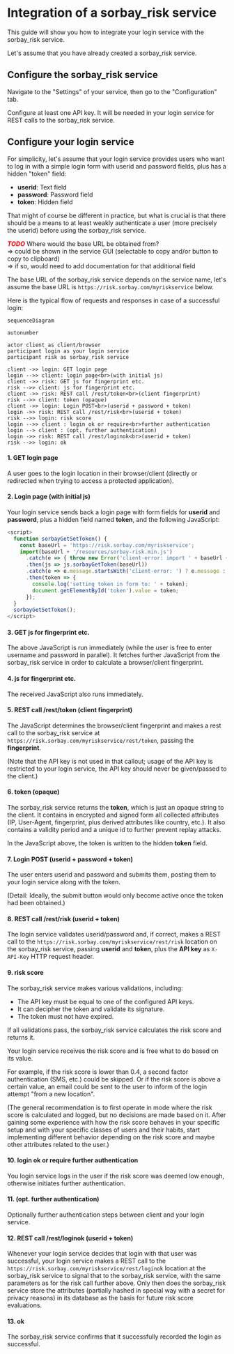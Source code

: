 # Integration of a sorbay_risk service

This guide will show you how to integrate your login service with the sorbay_risk service.

Let's assume that you have already created a sorbay_risk service.

## Configure the sorbay_risk service

Navigate to the "Settings" of your service, then go to the "Configuration" tab.

Configure at least one API key.
It will be needed in your login service for REST calls to the sorbay_risk service.

## Configure your login service

For simplicity, let's assume that your login service provides users who want to log in
with a simple login form with userid and password fields, plus has a hidden "token" field:

- **userid**: Text field
- **password**: Password field
- **token**: Hidden field

That might of course be different in practice, but what is crucial is that there should be a means to at least weakly authenticate a user (more precisely the userid) before using the sorbay_risk service.

<span style="color:red">***TODO***</span> Where would the base URL be obtained from?<br>
=> could be shown in the service GUI (selectable to copy and/or button to copy to clipboard)<br>
=> if so, would need to add documentation for that additional field

The base URL of the sorbay_risk service depends on the service name, let's assume the base URL is `https://risk.sorbay.com/myriskservice` below.

Here is the typical flow of requests and responses in case of a successful login:

```mermaid
sequenceDiagram

autonumber

actor client as client/browser
participant login as your login service
participant risk as sorbay_risk service

client ->> login: GET login page
login -->> client: login page<br>(with initial js)
client ->> risk: GET js for fingerprint etc.
risk -->> client: js for fingerprint etc.
client ->> risk: REST call /rest/token<br>(client fingerprint)
risk -->> client: token (opaque)
client ->> login: Login POST<br>(userid + password + token)
login ->> risk: REST call /rest/risk<br>(userid + token)
risk -->> login: risk score
login -->> client : login ok or require<br>further authentication
login --> client : (opt. further authentication)
login ->> risk: REST call /rest/loginok<br>(userid + token)
risk -->> login: ok
```

#### 1. GET login page

A user goes to the login location in their browser/client
(directly or redirected when trying to access a protected application).

#### 2. Login page (with initial js)

Your login service sends back a login page with form fields for **userid** and **password**,
plus a hidden field named **token**, and the following JavaScript:

```javascript
<script>
  function sorbayGetSetToken() {
    const baseUrl = 'https://risk.sorbay.com/myriskservice';
    import(baseUrl + '/resources/sorbay-risk.min.js')
      .catch(e => { throw new Error('client-error: import ' + baseUrl + '/resources/sorbay-risk.min.js failed: ' + e); })
      .then(js => js.sorbayGetToken(baseUrl))
      .catch(e => e.message.startsWith('client-error: ') ? e.message : 'client-error: sorbayGetToken() failed: ' + e)
      .then(token => {
        console.log('setting token in form to: ' + token);
        document.getElementById('token').value = token;
      });
  }
  sorbayGetSetToken();
</script>
```

#### 3. GET js for fingerprint etc.

The above JavaScript is run immediately (while the user is free to enter username and password in parallel). It fetches further JavaScript from the sorbay_risk service in order to calculate a browser/client fingerprint.

#### 4. js for fingerprint etc.

The received JavaScript also runs immediately.

#### 5. REST call /rest/token (client fingerprint)

The JavaScript determines the browser/client fingerprint and makes a rest call to the sorbay_risk service at `https://risk.sorbay.com/myriskservice/rest/token`, passing the **fingerprint**.

(Note that the API key is not used in that callout; usage of the API key is restricted to your login service, the API key should never be given/passed to the client.)

#### 6. token (opaque)

The sorbay_risk service returns the **token**, which is just an opaque string to the client. It contains in encrypted and signed form all collected attributes (IP, User-Agent, fingerprint, plus derived attributes like country, etc.). It also contains a validity period and a unique id to further prevent replay attacks.

In the JavaScript above, the token is written to the hidden **token** field.

#### 7. Login POST (userid + password + token)

The user enters userid and password and submits them, posting them to your login service along with the token.

(Detail: Ideally, the submit button would only become active once the token had been obtained.)

#### 8. REST call /rest/risk (userid + token)

The login service validates userid/password and, if correct, makes a REST call to the `https://risk.sorbay.com/myriskservice/rest/risk` location on the sorbay_risk service, passing **userid** and **token**, plus the **API key** as `X-API-Key` HTTP request header.

#### 9. risk score

The sorbay_risk service makes various validations, including:

- The API key must be equal to one of the configured API keys.
- It can decipher the token and validate its signature.
- The token must not have expired.

If all validations pass, the sorbay_risk service calculates the risk score and returns it.

Your login service receives the risk score and is free what to do based on its value.

For example, if the risk score is lower than 0.4, a second factor authentication (SMS, etc.) could be skipped. Or if the risk score is above a certain value, an email could be sent to the user to inform of the login attempt "from a new location".

(The general recommendation is to first operate in mode where the risk score is calculated and logged, but no decisions are made based on it. After gaining some experience with how the risk score behaves in your specific setup and with your specific classes of users and their habits, start implementing different behavior depending on the risk score and maybe other attributes related to the user.)

#### 10. login ok or require further authentication

You login service logs in the user if the risk score was deemed low enough, otherwise initiates further authentication.

#### 11. (opt. further authentication)

Optionally further authentication steps between client and your login service.

#### 12. REST call /rest/loginok (userid + token)

Whenever your login service decides that login with that user was successful, your login service makes a REST call to the `https://risk.sorbay.com/myriskservice/rest/loginok` location at the sorbay_risk service to signal that to the sorbay_risk service, with the same parameters as for the risk call further above. Only then does the sorbay_risk service store the attributes (partially hashed in special way with a secret for privacy reasons) in its database as the basis for future risk score evaluations.

#### 13. ok

The sorbay_risk service confirms that it successfully recorded the login as successful.
